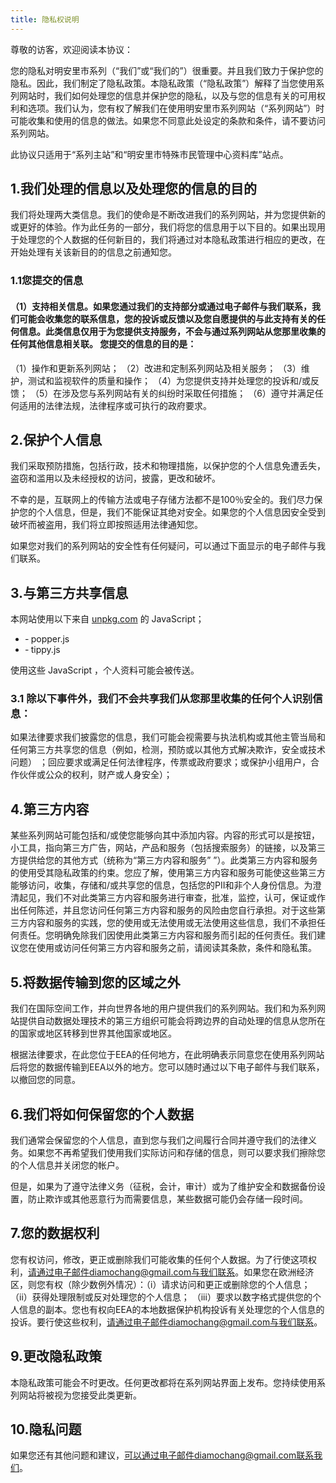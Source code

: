 ```yaml
---
title: 隐私权说明
---
```


尊敬的访客，欢迎阅读本协议：

您的隐私对明安里市系列（“我们”或“我们的”）很重要。并且我们致力于保护您的隐私。因此，我们制定了隐私政策。本隐私政策（“隐私政策”）解释了当您使用系列网站时，我们如何处理您的信息并保护您的隐私，以及与您的信息有关的可用权利和选项。我们认为，您有权了解我们在使用明安里市系列网站（“系列网站”）时可能收集和使用的信息的做法。如果您不同意此处设定的条款和条件，请不要访问系列网站。

此协议只适用于“系列主站”和“明安里市特殊市民管理中心资料库”站点。

## 1.我们处理的信息以及处理您的信息的目的
我们将处理两大类信息。我们的使命是不断改进我们的系列网站，并为您提供新的或更好的体验。作为此任务的一部分，我们将您的信息用于以下目的。如果出现用于处理您的个人数据的任何新目的，我们将通过对本隐私政策进行相应的更改，在开始处理有关该新目的的信息之前通知您。

### 1.1您提交的信息

#### （1）支持相关信息。如果您通过我们的支持部分或通过电子邮件与我们联系，我们可能会收集您的联系信息，您的投诉或反馈以及您自愿提供的与此支持有关的任何信息。此类信息仅用于为您提供支持服务，不会与通过系列网站从您那里收集的任何其他信息相关联。 您提交的信息的目的是：
（1）操作和更新系列网站；
（2）改进和定制系列网站及相关服务；
（3）维护，测试和监视软件的质量和操作；
（4）为您提供支持并处理您的投诉和/或反馈；
（5）在涉及您与系列网站有关的纠纷时采取任何措施；
（6）遵守并满足任何适用的法律法规，法律程序或可执行的政府要求。

## 2.保护个人信息
我们采取预防措施，包括行政，技术和物理措施，以保护您的个人信息免遭丢失，盗窃和滥用以及未经授权的访问，披露，更改和破坏。

不幸的是，互联网上的传输方法或电子存储方法都不是100％安全的。我们尽力保护您的个人信息，但是，我们不能保证其绝对安全。如果您的个人信息因安全受到破坏而被盗用，我们将立即按照适用法律通知您。

如果您对我们的系列网站的安全性有任何疑问，可以通过下面显示的电子邮件与我们联系。

## 3.与第三方共享信息

本网站使用以下来自 <a href="https://unpkg.com" rel="noopener" target="_blank" title="UNPKG">unpkg.com</a> 的 JavaScript；

- &dash; popper.js
- &dash; tippy.js

使用这些 JavaScript ，个人资料可能会被传送。

### 3.1 除以下事件外，我们不会共享我们从您那里收集的任何个人识别信息：

如果法律要求我们披露您的信息，我们可能会视需要与执法机构或其他主管当局和任何第三方共享您的信息（例如，检测，预防或以其他方式解决欺诈，安全或技术问题） ；回应要求或满足任何法律程序，传票或政府要求；或保护小组用户，合作伙伴或公众的权利，财产或人身安全）；

## 4.第三方内容
某些系列网站可能包括和/或使您能够向其中添加内容。内容的形式可以是按钮，小工具，指向第三方广告，网站，产品和服务（包括搜索服务）的链接，以及第三方提供给您的其他方式（统称为“第三方内容和服务” ”）。此类第三方内容和服务的使用受其隐私政策的约束。您应了解，使用第三方内容和服务可能使这些第三方能够访问，收集，存储和/或共享您的信息，包括您的PII和非个人身份信息。为澄清起见，我们不对此类第三方内容和服务进行审查，批准，监控，认可，保证或作出任何陈述，并且您访问任何第三方内容和服务的风险由您自行承担。对于这些第三方内容和服务的实践，您的使用或无法使用或无法使用这些信息，我们不承担任何责任。您明确免除我们因使用此类第三方内容和服务而引起的任何责任。我们建议您在使用或访问任何第三方内容和服务之前，请阅读其条款，条件和隐私策。

## 5.将数据传输到您的区域之外
我们在国际空间工作，并向世界各地的用户提供我们的系列网站。我们和为系列网站提供自动数据处理技术的第三方组织可能会将跨边界的自动处理的信息从您所在的国家或地区转移到世界其他国家或地区。

根据法律要求，在此您位于EEA的任何地方，在此明确表示同意您在使用系列网站后将您的数据传输到EEA以外的地方。您可以随时通过以下电子邮件与我们联系，以撤回您的同意。

## 6.我们将如何保留您的个人数据
我们通常会保留您的个人信息，直到您与我们之间履行合同并遵守我们的法律义务。如果您不再希望我们使用我们实际访问和存储的信息，则可以要求我们擦除您的个人信息并关闭您的帐户。

但是，如果为了遵守法律义务（征税，会计，审计）或为了维护安全和数据备份设置，防止欺诈或其他恶意行为而需要信息，某些数据可能仍会存储一段时间。

## 7.您的数据权利
您有权访问，修改，更正或删除我们可能收集的任何个人数据。为了行使这项权利，请通过电子邮件diamochang@gmail.com与我们联系。如果您在欧洲经济区，则您有权（除少数例外情况）：（i）请求访问和更正或删除您的个人信息； （ii）获得处理限制或反对处理您的个人信息； （iii）要求以数字格式提供您的个人信息的副本。您也有权向EEA的本地数据保护机构投诉有关处理您的个人信息的投诉。要行使这些权利，请通过电子邮件diamochang@gmail.com与我们联系。

## 9.更改隐私政策
本隐私政策可能会不时更改。任何更改都将在系列网站界面上发布。您持续使用系列网站将被视为您接受此类更新。

## 10.隐私问题
如果您还有其他问题和建议，可以通过电子邮件diamochang@gmail.com联系我们。

